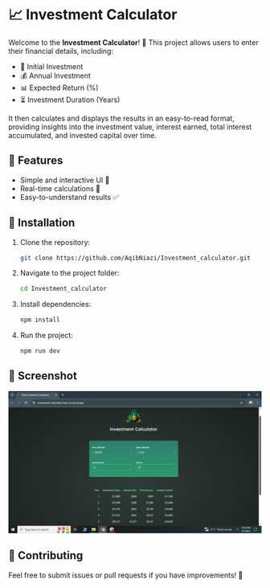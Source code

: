 # 📈 Investment Calculator

Welcome to the **Investment Calculator**! 🚀 This project allows users to enter their financial details, including:

- 📌 Initial Investment
- 💰 Annual Investment
- 📊 Expected Return (%)
- ⏳ Investment Duration (Years)

It then calculates and displays the results in an easy-to-read format, providing insights into the investment value, interest earned, total interest accumulated, and invested capital over time.

## 🚀 Features
- Simple and interactive UI 🎨
- Real-time calculations 🔄
- Easy-to-understand results ✅

## 📂 Installation
1. Clone the repository:
   ```sh
   git clone https://github.com/AqibNiazi/Investment_calculator.git
   ```
2. Navigate to the project folder:
   ```sh
   cd Investment_calculator
   ```
3. Install dependencies:
   ```sh
   npm install
   ```
4. Run the project:
   ```sh
   npm run dev
   ```

## 📸 Screenshot
![project dashboard](https://github.com/AqibNiazi/Investment_calculator/blob/main/public/Investment-calculator.png)

## 🌟 Contributing
Feel free to submit issues or pull requests if you have improvements! 🤝


